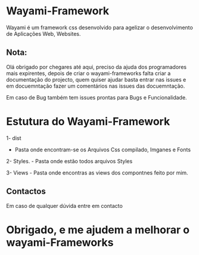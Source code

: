 # Wayami-Framework
Wayami é um framework css desenvolvido para agelizar o desenvolvimento de Aplicações Web, Websites.



## Nota:

Olá obrigado por chegares até aqui, preciso da ajuda dos programadores mais expirentes, depois de criar o wayami-frameworks
falta criar a documentação do projecto, quem quiser ajudar basta entrar nas issues e em docuemntação fazer um comentários nas issues
das docuemntação.

Em caso de Bug também tem issues prontas para Bugs e Funcionalidade.


# Estutura do Wayami-Framework

1- dist
  - Pasta onde encontram-se os Arquivos Css compilado, Imganes e Fonts

2- Styles.
    - Pasta onde estão todos arquivos Styles
    


3- Views
    - Pasta onde encontras as views dos compontnes feito por mim.



## Contactos

  Em caso de qualquer dúvida entre em contacto


# Obrigado, e me ajudem a melhorar o wayami-Frameworks

 
